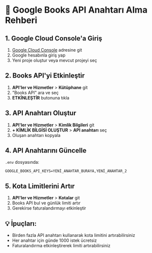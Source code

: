 # 🔑 Google Books API Anahtarı Alma Rehberi

## 1. Google Cloud Console'a Giriş
1. [Google Cloud Console](https://console.cloud.google.com/) adresine git
2. Google hesabınla giriş yap
3. Yeni proje oluştur veya mevcut projeyi seç

## 2. Books API'yi Etkinleştir
1. **API'ler ve Hizmetler** > **Kütüphane** git
2. "Books API" ara ve seç
3. **ETKİNLEŞTİR** butonuna tıkla

## 3. API Anahtarı Oluştur
1. **API'ler ve Hizmetler** > **Kimlik Bilgileri** git
2. **+ KİMLİK BİLGİSİ OLUŞTUR** > **API anahtarı** seç
3. Oluşan anahtarı kopyala

## 4. API Anahtarını Güncelle
`.env` dosyasında:
```
GOOGLE_BOOKS_API_KEYS=YENİ_ANAHTAR_BURAYA,YENİ_ANAHTAR_2
```

## 5. Kota Limitlerini Artır
1. **API'ler ve Hizmetler** > **Kotalar** git
2. Books API bul ve günlük limiti artır
3. Gerekirse faturalandırmayı etkinleştir

## 💡 **İpuçları:**
- Birden fazla API anahtarı kullanarak kota limitini artırabilirsiniz
- Her anahtar için günde 1000 istek ücretsiz
- Faturalandırma etkinleştirerek limiti artırabilirsiniz 